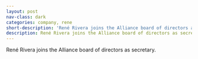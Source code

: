 ```yaml
---
layout: post
nav-class: dark
categories: company, rene
short-description: 'René Rivera joins the Alliance board of directors as secretary.'
description: René Rivera joins the Alliance board of directors as secretary.
---
```

René Rivera joins the Alliance board of directors as secretary.
